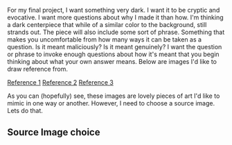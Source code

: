 
For my final project, I want something very dark. I want it to be cryptic and evocative. I want more questions about why I made it than how. I'm thinking a dark centerpiece that while of a similar color to the background, still strands out. The piece will also include some sort of phrase. Something that makes you uncomfortable from how many ways it can be taken as a question. Is it meant maliciously? Is it meant genuinely? I want the question or phrase to invoke enough questions about how it's meant that you begin thinking about what your own answer means. Below are images I'd like to draw reference from.

[Reference 1](https://cdn.discordapp.com/attachments/1214759910219325441/1215857143111225344/GEDZq_OWwAAvxN_.png?ex=65fe4634&is=65ebd134&hm=48668eb87ddc3db9261ca3b6e75ae5a188617adfd457595734b1ff6fc754dbb2&)
[Reference 2](https://cdn.discordapp.com/attachments/1214759910219325441/1215857710151766036/GGJRNBdXEAA3Yss.png?ex=65fe46bb&is=65ebd1bb&hm=2ee380d0ce6573cae8c6a426bcbc8a348aacb570dcf4493fde144ebafee2ac2e&)
[Reference 3](https://cdn.discordapp.com/attachments/1214759910219325441/1215858358834167818/GGnmQf6WMAE7B4w.png?ex=65fe4756&is=65ebd256&hm=0316338b9779bdad542a9839e7bb3e73ebf390fc4045d444bc140259bafac231&)

As you can (hopefully) see, these images are lovely pieces of art I'd like to mimic in one way or another. However, I need to choose a source image. Lets do that. 

## Source Image choice




